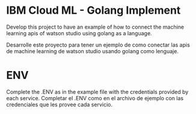 # IBM Cloud ML - Golang Implement

Develop this project to have an example of how to connect the machine learning apis of watson studio using golang as a language.

Desarrolle este proyecto para tener un ejemplo de como conectar las apis de machine learning de watson studio usando golang como lenguaje.
# ENV
Complete the .ENV as in the example file with the credentials provided by each service.
Completar el .ENV como en el archivo de ejemplo con las credenciales que les provee cada servicio.
